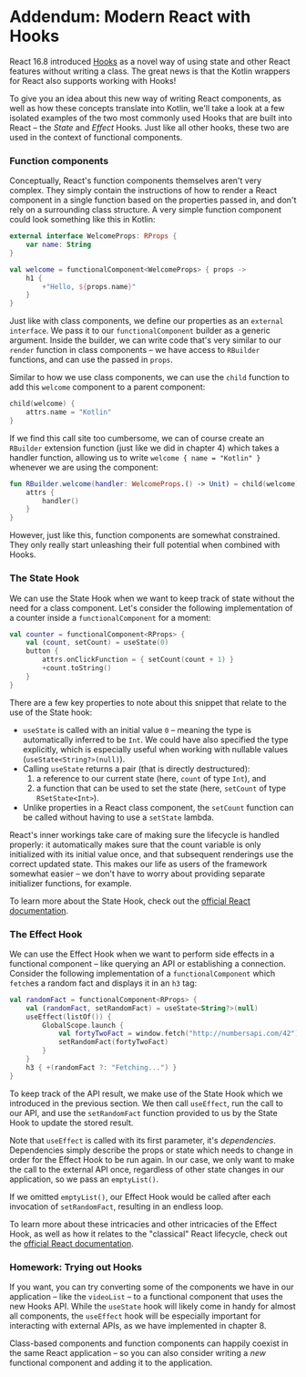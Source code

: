 # Addendum: Modern React with Hooks

React 16.8 introduced [Hooks](https://reactjs.org/docs/hooks-intro.html) as a novel way of using state and other React features without writing a class. The great news is that the Kotlin wrappers for React also supports working with Hooks!

To give you an idea about this new way of writing React components, as well as how these concepts translate into Kotlin, we'll take a look at a few isolated examples of the two most commonly used Hooks that are built into React – the *State* and *Effect* Hooks. Just like all other hooks, these two are used in the context of functional components.

### Function components

Conceptually, React's function components themselves aren't very complex. They simply contain the instructions of how to render a React component in a single function based on the properties passed in, and don't rely on a surrounding class structure. A very simple function component could look something like this in Kotlin:

```kotlin
external interface WelcomeProps: RProps {
    var name: String
}

val welcome = functionalComponent<WelcomeProps> { props -> 
    h1 {
        +"Hello, ${props.name}"
    }
}
```

Just like with class components, we define our properties as an `external interface`. We pass it to our `functionalComponent` builder as a generic argument. Inside the builder, we can write code that's very similar to our `render` function in class components – we have access to `RBuilder` functions, and can use the passed in `props`.

Similar to how we use class components, we can use the `child` function to add this `welcome` component to a parent component:

```kotlin
child(welcome) {
    attrs.name = "Kotlin"
}
```

If we find this call site too cumbersome, we can of course create an `RBuilder` extension function  (just like we did in chapter 4)  which takes a handler function, allowing us to write `welcome { name = "Kotlin" }` whenever we are using the component:

```kotlin
fun RBuilder.welcome(handler: WelcomeProps.() -> Unit) = child(welcome) {
    attrs {
        handler()
    }
}
```

However, just like this, function components are somewhat constrained. They only really start unleashing their full potential when combined with Hooks.

### The State Hook

We can use the State Hook when we want to keep track of state without the need for a class component. Let's consider the following implementation of a counter inside a `functionalComponent` for a moment:

```kotlin
val counter = functionalComponent<RProps> {
    val (count, setCount) = useState(0)
    button {
        attrs.onClickFunction = { setCount(count + 1) }
        +count.toString()
    }
}
```

There are a few key properties to note about this snippet that relate to the use of the State hook:

- `useState` is called with an initial value `0` – meaning the type is automatically inferred to be `Int`. We could have also specified the type explicitly, which is especially useful when working with nullable values (`useState<String?>(null)`).
- Calling `useState` returns a pair (that is directly destructured):
  1. a reference to our current state (here, `count` of type `Int`), and
  2. a function that can be used to set the state (here, `setCount` of type `RSetState<Int>`).
- Unlike properties in a React class component, the `setCount` function can be called without having to use a `setState` lambda.

React's inner workings take care of making sure the lifecycle is handled properly: it automatically makes sure that the count variable is only initialized with its initial value once, and that subsequent renderings use the correct updated state. This makes our life as users of the framework somewhat easier – we don't have to worry about providing separate initializer functions, for example.

To learn more about the State Hook, check out the [official React documentation](https://reactjs.org/docs/hooks-state.html).

### The Effect Hook

We can use the Effect Hook when we want to perform side effects in a functional component – like querying an API or establishing a connection. Consider the following implementation of a `functionalComponent` which `fetch`es a random fact and displays it in an `h3` tag:

```kotlin
val randomFact = functionalComponent<RProps> {
    val (randomFact, setRandomFact) = useState<String?>(null)
    useEffect(listOf()) {
        GlobalScope.launch {
            val fortyTwoFact = window.fetch("http://numbersapi.com/42").await().text().await()
            setRandomFact(fortyTwoFact)
        }
    }
    h3 { +(randomFact ?: "Fetching...") }
}
```

To keep track of the API result, we make use of the State Hook which we introduced in the previous section. We then call `useEffect`, run the call to our API, and use the `setRandomFact` function provided to us by the State Hook to update the stored result.

Note that `useEffect` is called with its first parameter, it's _dependencies_. Dependencies simply describe the props or state which needs to change in order for the Effect Hook to be run again. In our case, we only want to make the call to the external API once, regardless of other state changes in our application, so we pass an `emptyList()`.

If we omitted `emptyList()`, our Effect Hook would be called after each invocation of `setRandomFact`, resulting in an endless loop.

To learn more about these intricacies and other intricacies of the Effect Hook, as well as how it relates to the "classical" React lifecycle, check out the [official React documentation](https://reactjs.org/docs/hooks-effect.html).

### Homework: Trying out Hooks

If you want, you can try converting some of the components we have in our application – like the `videoList` – to a functional component that uses the new Hooks API. While the `useState` hook will likely come in handy for almost all components, the `useEffect` hook will be especially important for interacting with external APIs, as we have implemented in chapter 8.

Class-based components and function components can happily coexist in the same React application – so you can also consider writing a _new_ functional component and adding it to the application.
